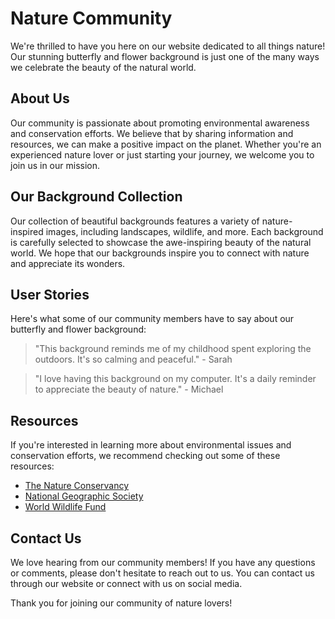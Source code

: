 <!--font:Futura-->

# Nature Community

We're thrilled to have you here on our website dedicated to all things nature! Our stunning butterfly and flower background is just one of the many ways we celebrate the beauty of the natural world.

## About Us

Our community is passionate about promoting environmental awareness and conservation efforts. We believe that by sharing information and resources, we can make a positive impact on the planet. Whether you're an experienced nature lover or just starting your journey, we welcome you to join us in our mission.

## Our Background Collection

Our collection of beautiful backgrounds features a variety of nature-inspired images, including landscapes, wildlife, and more. Each background is carefully selected to showcase the awe-inspiring beauty of the natural world. We hope that our backgrounds inspire you to connect with nature and appreciate its wonders.

## User Stories

Here's what some of our community members have to say about our butterfly and flower background:

> "This background reminds me of my childhood spent exploring the outdoors. It's so calming and peaceful." - Sarah

> "I love having this background on my computer. It's a daily reminder to appreciate the beauty of nature." - Michael

## Resources

If you're interested in learning more about environmental issues and conservation efforts, we recommend checking out some of these resources:

- [The Nature Conservancy](#)
- [National Geographic Society](#)
- [World Wildlife Fund](#)

## Contact Us

We love hearing from our community members! If you have any questions or comments, please don't hesitate to reach out to us. You can contact us through our website or connect with us on social media.

Thank you for joining our community of nature lovers!

<!--

Write me content for website with wallpaper which alt text is:

"A close-up of a butterfly on a flower"

The name/title of the page should not be 1:1 copy of the alt text but rather a real content of the website which is using this wallpaper.

- Use markdown format 
- Start with heading
- Heading should be short and concise
- The content should look like a real website 
- The website should not be about the wallpaper, wallpaper is just a related background
- Heading should be contain work "wallpaper" or "background"
- Include real sections like references, contact, user stories, etc. use things relevant to the page purpose.
- Feel free to use structure like headings, bullets, numbering, blockquotes, paragraphs, horizontal lines, etc.
- You can use formatting like bold or _italic_
- You can include UTF-8 emojis
- Links should be only #hash anchors (and you can refer to the document itself)
- Do not include images


---


# Beautiful Butterfly Garden Wallpaper for Nature Lovers

Welcome to our website dedicated to nature lovers! Our beautiful butterfly garden wallpaper is the perfect background for those who appreciate the beauty of nature. This stunning wallpaper features a close-up of a butterfly on a flower, capturing the essence of the natural world.

## About Us

Our website is dedicated to providing nature enthusiasts with the latest news and information about the environment. We believe that it is important to raise awareness about the importance of protecting our planet and preserving its natural beauty. Our team of experts is committed to providing you with the best resources and information to help you stay informed and engaged.

## Our Wallpaper Collection

In addition to our butterfly garden wallpaper, we offer a wide range of other nature-inspired wallpapers. From majestic mountains to serene seascapes, our collection has something for everyone. All of our wallpapers are carefully curated to ensure that they meet our high standards for quality and beauty.

## User Stories

Don't just take our word for it - hear what our users have to say about our butterfly garden wallpaper:

> "I love this wallpaper! It's so peaceful and calming. Every time I look at it, I feel like I'm transported to a beautiful garden filled with butterflies and flowers." - Emily

> "This wallpaper is simply breathtaking. The colors are so vibrant and the detail is incredible. It's like having a piece of nature right on my desktop." - John

## References

If you're interested in learning more about nature conservation and environmental issues, check out some of our recommended resources:

- [The Nature Conservancy](#)
- [National Geographic Society](#)
- [World Wildlife Fund](#)

## Contact Us

If you have any questions or comments about our butterfly garden wallpaper or any of our other products, please don't hesitate to contact us. We're always happy to hear from our customers and we'll do our best to answer any questions you may have.

Thank you for visiting our website and we hope you enjoy our beautiful butterfly garden wallpaper!


---


Heading should not include word "wallpaper". The website should not be about the wallpaper itself, wallpaper is just a related background, rewrite whole content.


---


# Welcome to Our Nature-Loving Community

We're thrilled to have you here on our website dedicated to all things nature! Our stunning butterfly and flower background is just one of the many ways we celebrate the beauty of the natural world.

## About Us

Our community is passionate about promoting environmental awareness and conservation efforts. We believe that by sharing information and resources, we can make a positive impact on the planet. Whether you're an experienced nature lover or just starting your journey, we welcome you to join us in our mission.

## Our Background Collection

Our collection of beautiful backgrounds features a variety of nature-inspired images, including landscapes, wildlife, and more. Each background is carefully selected to showcase the awe-inspiring beauty of the natural world. We hope that our backgrounds inspire you to connect with nature and appreciate its wonders.

## User Stories

Here's what some of our community members have to say about our butterfly and flower background:

> "This background reminds me of my childhood spent exploring the outdoors. It's so calming and peaceful." - Sarah

> "I love having this background on my computer. It's a daily reminder to appreciate the beauty of nature." - Michael

## Resources

If you're interested in learning more about environmental issues and conservation efforts, we recommend checking out some of these resources:

- [The Nature Conservancy](#)
- [National Geographic Society](#)
- [World Wildlife Fund](#)

## Contact Us

We love hearing from our community members! If you have any questions or comments, please don't hesitate to reach out to us. You can contact us through our website or connect with us on social media.

Thank you for joining our community of nature lovers!

-->
